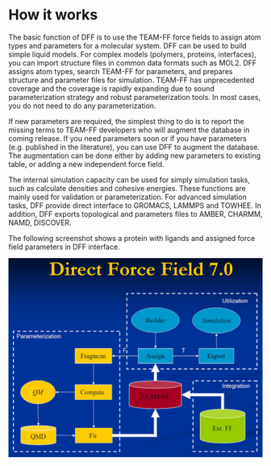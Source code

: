 # How it works

The basic function of DFF is to use the TEAM-FF force fields to assign atom types and parameters for a molecular system. DFF can be used to build simple liquid models. For complex models (polymers, proteins, interfaces), you can import structure files in common data formats such as MOL2. DFF assigns atom types, search TEAM-FF for parameters, and prepares structure and parameter files for simulation. TEAM-FF has unprecedented coverage and the coverage is rapidly expanding due to sound parameterization strategy and robust parameterization tools. In most cases, you do not need to do any parameterization.

If new parameters are required, the simplest thing to do is to report the missing terms to TEAM-FF developers who will augment the database in coming release. If you need parameters soon or if you have parameters (e.g. published in the literature), you can use DFF to augment the database. The augmentation can be done either by adding new parameters to existing table, or adding a new independent force field.

The internal simulation capacity can be used for simply simulation tasks, such as calculate densities and cohesive energies. These functions are mainly used for validation or parameterization. For advanced simulation tasks, DFF provide direct interface to GROMACS, LAMMPS and TOWHEE. In addition, DFF exports topological and parameters files to AMBER, CHARMM, NAMD, DISCOVER.

The following screenshot shows a protein with ligands and assigned force field parameters in DFF interface.

![DFF modules diagram](./product-modules-diagram.jpg)
